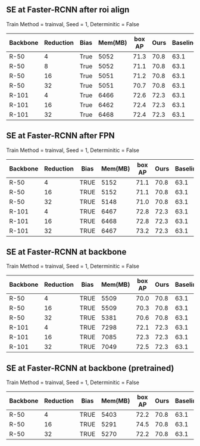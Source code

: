 ## SE at Faster-RCNN after roi align 
Train Method = trainval,  Seed = 1,   Determinitic = False 

| Backbone | Reduction | Bias  | Mem(MB) | box AP | Ours   | Baseline |
|----------|-----------|-------|---------|--------|--------|----------|
| R-50     | 4         | True  | 5052    | 71.3   | 70.8   | 63.1     |
| R-50     | 8         | True  | 5052    | 71.1   | 70.8   | 63.1     |
| R-50     | 16        | True  | 5051    | 71.2   | 70.8   | 63.1     |
| R-50     | 32        | True  | 5051    | 70.7   | 70.8   | 63.1     |
| R-101    | 4         | True  | 6466    | 72.6   | 72.3   | 63.1     |
| R-101    | 16        | True  | 6462    | 72.4   | 72.3   | 63.1     |
| R-101    | 32        | True  | 6468    | 72.4   | 72.3   | 63.1     |



## SE at Faster-RCNN after FPN 
Train Method = trainval,  Seed = 1,   Determinitic = False 

| Backbone | Reduction | Bias  | Mem(MB) | box AP | Ours   | Baseline |
|----------|-----------|-------|---------|--------|--------|----------|
| R-50     | 4         | TRUE  | 5152    | 71.1   | 70.8   | 63.1     |
| R-50     | 16        | TRUE  | 5152    | 71.1   | 70.8   | 63.1     |
| R-50     | 32        | TRUE  | 5148    | 71.0   | 70.8   | 63.1     |
| R-101    | 4         | TRUE  | 6467    | 72.8   | 72.3   | 63.1     |
| R-101    | 16        | TRUE  | 6468    | 72.8   | 72.3   | 63.1     |
| R-101    | 32        | TRUE  | 6467    | 73.2   | 72.3   | 63.1     |




## SE at Faster-RCNN at backbone 
Train Method = trainval,  Seed = 1,   Determinitic = False 

| Backbone | Reduction | Bias  | Mem(MB) | box AP | Ours   | Baseline |
|----------|-----------|-------|---------|--------|--------|----------|
| R-50     | 4         | TRUE  | 5509    | 70.0   | 70.8   | 63.1     |
| R-50     | 16        | TRUE  | 5509    | 70.3   | 70.8   | 63.1     |
| R-50     | 32        | TRUE  | 5381    | 70.6   | 70.8   | 63.1     |
| R-101    | 4         | TRUE  | 7298    | 72.1   | 72.3   | 63.1     |
| R-101    | 16        | TRUE  | 7085    | 72.3   | 72.3   | 63.1     |
| R-101    | 32        | TRUE  | 7049    | 72.5   | 72.3   | 63.1     |



## SE at Faster-RCNN at backbone (pretrained)
Train Method = trainval,  Seed = 1,   Determinitic = False 

| Backbone | Reduction | Bias  | Mem(MB) | box AP | Ours   | Baseline |
|----------|-----------|-------|---------|--------|--------|----------|
| R-50     | 4         | TRUE  | 5403    | 72.2   | 70.8   | 63.1     |
| R-50     | 16        | TRUE  | 5291    | 74.5   | 70.8   | 63.1     |
| R-50     | 32        | TRUE  | 5270    | 72.2   | 70.8   | 63.1     |
